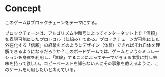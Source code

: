 # Concept
このゲームはブロックチェーンをテーマにする。

ブロックチェーンは、アルゴリズムや暗号によってインターネット上で「信頼」を表現可能にしたプロトコル（仕組み）である。ブロックチェーンが可能にした外在化する「信頼」の経験をどのようにデザイン（体験）できればそれ自体を理解できるようになるだろうか？このボードゲームでは、ゲームというシミュレーションを身体を利用し、「体験」することによってテーマが与える本質に対し興味を持って欲しい。コピーペーストを知らない人にその事象を教えるように、このゲームを利用したいと考えている。